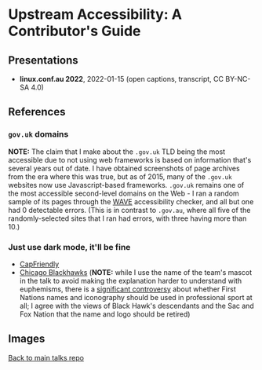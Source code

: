 # Upstream Accessibility: A Contributor's Guide

## Presentations

- **linux.conf.au 2022**, 2022-01-15 (open captions, transcript, CC BY-NC-SA 4.0)

## References

### `gov.uk` domains

**NOTE:** The claim that I make about the `.gov.uk` TLD being the most accessible due to not using web frameworks is based on information that's several years out of date.  I have obtained screenshots of page archives from the era where this was true, but as of 2015, many of the `.gov.uk` websites now use Javascript-based frameworks.  `.gov.uk` remains one of the most accessible second-level domains on the Web - I ran a random sample of its pages through the [WAVE](https://wave.webaim.org/) accessibility checker, and all but one had 0 detectable errors.  (This is in contrast to `.gov.au`, where all five of the randomly-selected sites that I ran had errors, with three having more than 10.)

### Just use dark mode, it'll be fine

* [CapFriendly](https://www.capfriendly.com/)
* [Chicago Blackhawks](https://www.nhl.com/blackhawks/) (**NOTE:** while I use the name of the team's mascot in the talk to avoid making the explanation harder to understand with euphemisms, there is a [significant controversy](https://en.wikipedia.org/wiki/Chicago_Blackhawks_name_and_logo_controversy) about whether First Nations names and iconography should be used in professional sport at all; I agree with the views of Black Hawk's descendants and the Sac and Fox Nation that the name and logo should be retired)

## Images


[Back to main talks repo](https://github.com/lisushka/talks)
